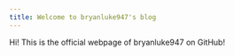 ```yaml
---
title: Welcome to bryanluke947's blog
---
```

Hi! This is the official webpage of bryanluke947 on GitHub!
